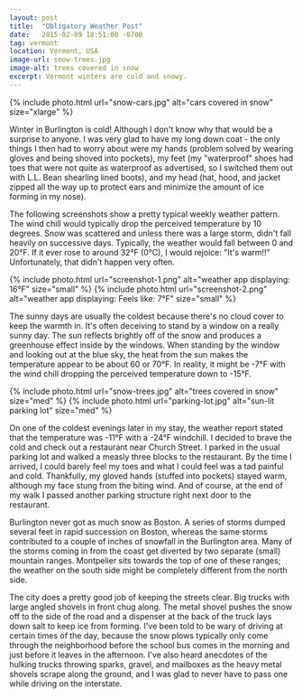 ```yaml
---
layout: post
title:  "Obligatory Weather Post"
date:   2015-02-09 18:51:00 -0700
tag: vermont
location: Vermont, USA
image-url: snow-trees.jpg
image-alt: trees covered in snow
excerpt: Vermont winters are cold and snowy.
---
```

<div class='img-gallery'>
{% include photo.html url="snow-cars.jpg" alt="cars covered in snow" size="xlarge" %}
</div>

Winter in Burlington is cold! Although I don't know why that would be a surprise to anyone. I was very glad to have my long down coat - the only things I then had to worry about were my hands (problem solved by wearing gloves and being shoved into pockets), my feet (my "waterproof" shoes had toes that were not quite as waterproof as advertised, so I switched them out with L.L. Bean shearling lined boots), and my head (hat, hood, and jacket zipped all the way up to protect ears and minimize the amount of ice forming in my nose).

The following screenshots show a pretty typical weekly weather pattern. The wind chill would typically drop the perceived temperature by 10 degrees. Snow was scattered and unless there was a large storm, didn't fall heavily on successive days. Typically, the weather would fall between 0 and 20°F. If it ever rose to around 32°F (0°C), I would rejoice: "It's warm!!" Unfortunately, that didn't happen very often.

<div class='img-gallery'>
{% include photo.html url="screenshot-1.png" alt="weather app displaying: 16°F" size="small" %}
{% include photo.html url="screenshot-2.png" alt="weather app displaying: Feels like: 7°F" size="small" %}
</div>

The sunny days are usually the coldest because there's no cloud cover to keep the warmth in. It's often deceiving to stand by a window on a really sunny day. The sun reflects brightly off of the snow and produces a greenhouse effect inside by the windows. When standing by the window and looking out at the blue sky, the heat from the sun makes the temperature appear to be about 60 or 70°F. In reality, it might be -7°F with the wind chill dropping the perceived temperature down to -15°F.

<div class='img-gallery'>
{% include photo.html url="snow-trees.jpg" alt="trees covered in snow" size="med" %}
{% include photo.html url="parking-lot.jpg" alt="sun-lit parking lot" size="med" %}
</div>

On one of the coldest evenings later in my stay, the weather report stated that the temperature was -11°F with a -24°F windchill. I decided to brave the cold and check out a restaurant near Church Street. I parked in the usual parking lot and walked a measly three blocks to the restaurant. By the time I arrived, I could barely feel my toes and what I could feel was a tad painful and cold. Thankfully, my gloved hands (stuffed into pockets) stayed warm, although my face stung from the biting wind. And of course, at the end of my walk I passed another parking structure right next door to the restaurant.

Burlington never got as much snow as Boston. A series of storms dumped several feet in rapid succession on Boston, whereas the same storms contributed to a couple of inches of snowfall in the Burlington area. Many of the storms coming in from the coast get diverted by two separate (small) mountain ranges. Montpelier sits towards the top of one of these ranges; the weather on the south side might be completely different from the north side.

The city does a pretty good job of keeping the streets clear. Big trucks with large angled shovels in front chug along. The metal shovel pushes the snow off to the side of the road and a dispenser at the back of the truck lays down salt to keep ice from forming. I've been told to be wary of driving at certain times of the day, because the snow plows typically only come through the neighborhood before the school bus comes in the morning and just before it leaves in the afternoon. I've also heard anecdotes of the hulking trucks throwing sparks, gravel, and mailboxes as the heavy metal shovels scrape along the ground, and I was glad to never have to pass one while driving on the interstate.
